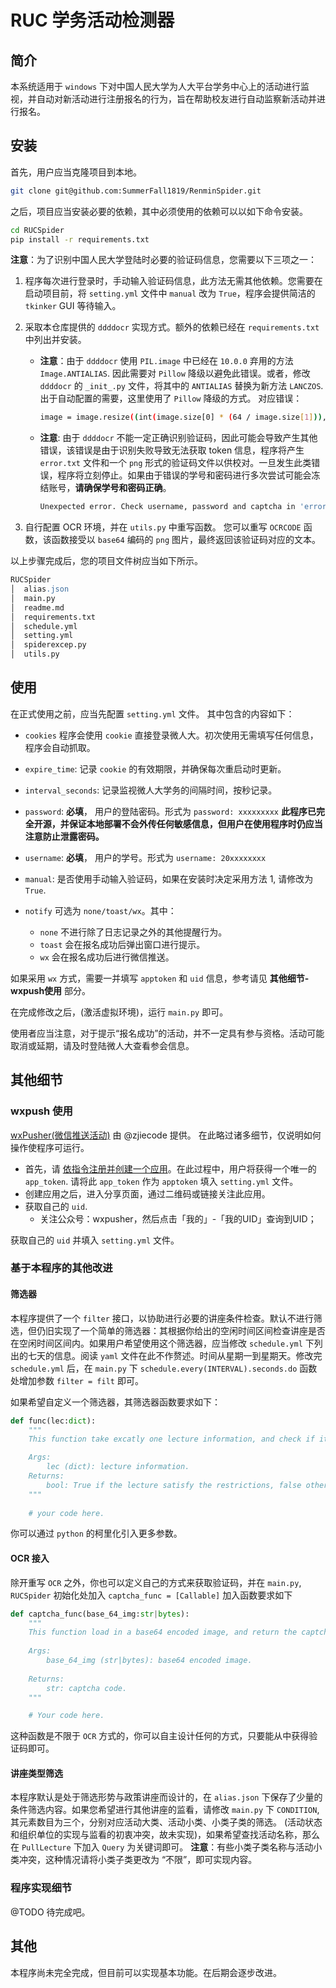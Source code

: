 # RUC 学务活动检测器

## 简介
本系统适用于 `windows` 下对中国人民大学为人大平台学务中心上的活动进行监视，并自动对新活动进行注册报名的行为，旨在帮助校友进行自动监察新活动并进行报名。

## 安装
首先，用户应当克隆项目到本地。
```bash
git clone git@github.com:SummerFall1819/RenminSpider.git
```

之后，项目应当安装必要的依赖，其中必须使用的依赖可以以如下命令安装。
```bash
cd RUCSpider
pip install -r requirements.txt
```

**注意**：为了识别中国人民大学登陆时必要的验证码信息，您需要以下三项之一：
1. 程序每次进行登录时，手动输入验证码信息，此方法无需其他依赖。您需要在启动项目前，将 `setting.yml` 文件中 `manual` 改为 `True`，程序会提供简洁的 `tkinker` GUI 等待输入。
2. 采取本仓库提供的 `ddddocr` 实现方式。额外的依赖已经在 `requirements.txt` 中列出并安装。
    - **注意**：由于 `ddddocr` 使用 `PIL.image` 中已经在 `10.0.0` 弃用的方法 `Image.ANTIALIAS`. 因此需要对 `Pillow` 降级以避免此错误。或者，修改 `ddddocr` 的 `_init_.py` 文件，将其中的 `ANTIALIAS` 替换为新方法 `LANCZOS`. 出于自动配置的需要，这里使用了 `Pillow` 降级的方式。
    对应错误：
        ```bash
        image = image.resize((int(image.size[0] * (64 / image.size[1])), 64), Image.ANTIALIAS).convert('L')
        ```
    - **注意**: 由于 `ddddocr` 不能一定正确识别验证码，因此可能会导致产生其他错误，该错误是由于识别失败导致无法获取 token 信息，程序将产生 `error.txt` 文件和一个 `png` 形式的验证码文件以供校对。一旦发生此类错误，程序将立刻停止。如果由于错误的学号和密码进行多次尝试可能会冻结账号，**请确保学号和密码正确**。
        ```bash
        Unexpected error. Check username, password and captcha in 'error.txt' to ensure the login process is correct.
        ```


3. 自行配置 OCR 环境，并在 `utils.py` 中重写函数。
    您可以重写 `OCRCODE` 函数，该函数接受以 `base64` 编码的 `png` 图片，最终返回该验证码对应的文本。

以上步骤完成后，您的项目文件树应当如下所示。
```apache
RUCSpider
│  alias.json
│  main.py
│  readme.md
│  requirements.txt
│  schedule.yml
│  setting.yml
│  spiderexcep.py
│  utils.py
```

## 使用
在正式使用之前，应当先配置 `setting.yml` 文件。
其中包含的内容如下：
- `cookies` 程序会使用 `cookie` 直接登录微人大。初次使用无需填写任何信息，程序会自动抓取。
- `expire_time`: 记录 `cookie` 的有效期限，并确保每次重启动时更新。
- `interval_seconds`: 记录监视微人大学务的间隔时间，按秒记录。
- `password`: **必填**， 用户的登陆密码。形式为 `password: xxxxxxxxx`
    **此程序已完全开源，并保证本地部署不会外传任何敏感信息，但用户在使用程序时仍应当注意防止泄露密码。** 
- `username`: **必填**， 用户的学号。形式为 `username: 20xxxxxxxx`
- `manual`: 是否使用手动输入验证码，如果在安装时决定采用方法 1, 请修改为 `True`.
- `notify` 可选为 `none/toast/wx`。其中：

    - `none` 不进行除了日志记录之外的其他提醒行为。
    - `toast` 会在报名成功后弹出窗口进行提示。
    - `wx` 会在报名成功后进行微信推送。

如果采用 `wx` 方式，需要一并填写 `apptoken` 和 `uid` 信息，参考请见 **其他细节-wxpush使用** 部分。

在完成修改之后，(激活虚拟环境)，运行 `main.py` 即可。

使用者应当注意，对于提示“报名成功”的活动，并不一定具有参与资格。活动可能取消或延期，请及时登陆微人大查看参会信息。


## 其他细节

### wxpush 使用

[wxPusher(微信推送活动)](https://github.com/wxpusher/wxpusher-sdk-java/) 由 @zjiecode 提供。 在此略过诸多细节，仅说明如何操作使程序可运行。

- 首先，请 [依指令注册并创建一个应用](https://wxpusher.zjiecode.com/admin/)。在此过程中，用户将获得一个唯一的 `app_token`. 请将此 `app_token` 作为 `apptoken` 填入 `setting.yml` 文件。
- 创建应用之后，进入分享页面，通过二维码或链接关注此应用。
- 获取自己的 `uid`.
    - 关注公众号：wxpusher，然后点击「我的」-「我的UID」查询到UID；

获取自己的 `uid` 并填入 `setting.yml` 文件。


### 基于本程序的其他改进

#### 筛选器
本程序提供了一个 `filter` 接口，以协助进行必要的讲座条件检查。默认不进行筛选，但仍旧实现了一个简单的筛选器：其根据你给出的空闲时间区间检查讲座是否在空闲时间区间内。如果用户希望使用这个筛选器，应当修改 `schedule.yml` 下列出的七天的信息。阅读 `yaml` 文件在此不作赘述。时间从星期一到星期天。修改完 `schedule.yml` 后，在 `main.py` 下 `schedule.every(INTERVAL).seconds.do` 函数处增加参数 `filter = filt` 即可。

如果希望自定义一个筛选器，其筛选器函数要求如下：
```python
def func(lec:dict):
    """
    This function take excatly one lecture information, and check if it satisfy the restrictions.

    Args:
        lec (dict): lecture information.
    Returns:
        bool: True if the lecture satisfy the restrictions, false otherwise.
    """
    
    # your code here.
```

你可以通过 `python` 的柯里化引入更多参数。

#### OCR 接入
除开重写 `OCR` 之外，你也可以定义自己的方式来获取验证码，并在 `main.py`, `RUCSpider` 初始化处加入 `captcha_func = [Callable]` 加入函数要求如下
```python
def captcha_func(base_64_img:str|bytes):
    """
    This function load in a base64 encoded image, and return the captcha code.
    
    Args:
        base_64_img (str|bytes): base64 encoded image.
    
    Returns:
        str: captcha code.
    """

    # Your code here.
```
这种函数是不限于 `OCR` 方式的，你可以自主设计任何的方式，只要能从中获得验证码即可。

#### 讲座类型筛选
本程序默认是处于筛选形势与政策讲座而设计的，在 `alias.json` 下保存了少量的条件筛选内容。如果您希望进行其他讲座的监看，请修改 `main.py` 下 `CONDITION`, 其元素数目为三个，分别对应活动大类、活动小类、小类子类的筛选。
(活动状态和组织单位的实现与监看的初衷冲突，故未实现)，如果希望查找活动名称，那么在 `PullLecture` 下加入 `Query` 为关键词即可。
**注意**：有些小类子类名称与活动小类冲突，这种情况请将小类子类更改为 “不限”，即可实现内容。


### 程序实现细节
@TODO 待完成吧。

## 其他
本程序尚未完全完成，但目前可以实现基本功能。在后期会逐步改进。